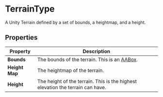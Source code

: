 # TerrainType

A Unity Terrain defined by a set of bounds, a heightmap, and a height.

## Properties

| **Property**   | **Description**                                              |
| -------------- | ------------------------------------------------------------ |
| **Bounds**     | The bounds of the terrain. This is an [AABox](Type-AABox.md). |
| **Height Map** | The heightmap of the terrain.                                |
| **Height**     | The height of the terrain. This is the highest elevation the terrain can have. |